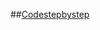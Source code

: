 ##[Codestepbystep](https://github.com/SyedT1/Practice-Problems/tree/main/Binary%20Search%20Tree/codestepbystep)
